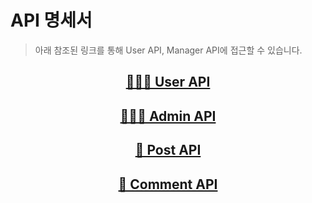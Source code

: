 # API 명세서
> 아래 참조된 링크를 통해 User API, Manager API에 접근할 수 있습니다.

<div align=center >

## [👨🏻‍💼 User API](https://github.com/ClickPickProject/API-Document/tree/main/API/User.md)

## [👨🏻‍💻 Admin API](https://github.com/ClickPickProject/API-Document/tree/main/API/Manager.md)

## [📑 Post API](https://github.com/ClickPickProject/API-Document/tree/main/API/Post.md)

## [📄 Comment API](https://github.com/ClickPickProject/API-Document/tree/main/API/%08Comment.md)
